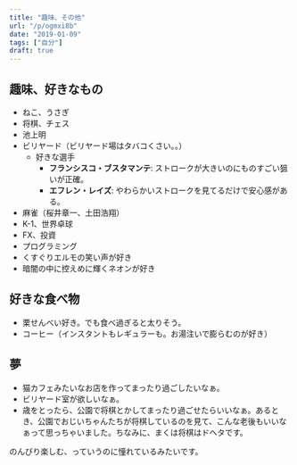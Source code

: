 ```yaml
---
title: "趣味、その他"
url: "/p/ogmxi8b"
date: "2019-01-09"
tags: ["自分"]
draft: true
---
```


趣味、好きなもの
----
* ねこ、うさぎ
* 将棋、チェス
* 池上明
* ビリヤード（ビリヤード場はタバコくさい。。）
    * 好きな選手
        * <b>フランシスコ・ブスタマンテ</b>: ストロークが大きいのにものすごい狙いが正確。
        * <b>エフレン・レイズ</b>: やわらかいストロークを見てるだけで安心感がある。
* 麻雀（桜井章一、土田浩翔）
* K-1、世界卓球
* FX、投資
* プログラミング
* くすぐりエルモの笑い声が好き <!-- 2008-04-15 -->
* 暗闇の中に控えめに輝くネオンが好き <!-- 2018-04-02 -->

好きな食べ物
----
* 栗せんべい好き。でも食べ過ぎると太りそう。<!-- 2008-06-14 -->
* コーヒー（インスタントもレギュラーも。お湯注いで膨らむのが好き）

夢
----
* 猫カフェみたいなお店を作ってまったり過ごしたいなぁ。
* ビリヤード室が欲しいなぁ。
* 歳をとったら、公園で将棋とかしてまったり過ごせたらいいなぁ。あるとき、公園でおじいちゃんたちが将棋しているのを見て、こんな老後もいいなぁって思っちゃいました。ちなみに、まくは将棋はドヘタです。

のんびり楽しむ、っていうのに憧れているみたいです。

